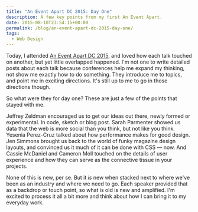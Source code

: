 ```yaml
---
title: "An Event Apart DC 2015: Day One"
description: A few key points from my first An Event Apart.
date: 2015-08-10T23:54:15+00:00
permalink: /blog/an-event-apart-dc-2015-day-one/
tags:
  - Web Design
---
```


Today, I attended [An Event Apart DC 2015](http://aneventapart.com/event/washington-dc-2015), and loved how each talk touched on another, but yet little overlapped happened. I'm not one to write detailed posts about each talk because conferences help me expand my thinking, not show me exactly how to do something. They introduce me to topics, and point me in exciting directions. It's still up to me to go in those directions though.

So what were they for day one? These are just a few of the points that stayed with me.

Jeffrey Zeldman encouraged us to get our ideas out there, newly formed or experimental. In code, sketch or blog post. Sarah Parmenter showed us data that the web is more social than you think, but not like you think. Yesenia Perez-Cruz talked about how performance makes for good design. Jen Simmons brought us back to the world of funky magazine design layouts, and convinced us it much of it can be done with CSS — now. And Cassie McDaniel and Cameron Moll touched on the details of user experience and how they can serve as the connective tissue in your projects.

None of this is new, per se. But it _is_ new when stacked next to where we've been as an industry and where we need to go. Each speaker provided that as a backdrop or touch point, so what is old is new and amplified. I'm excited to process it all a bit more and think about how I can bring it to my everyday work.
